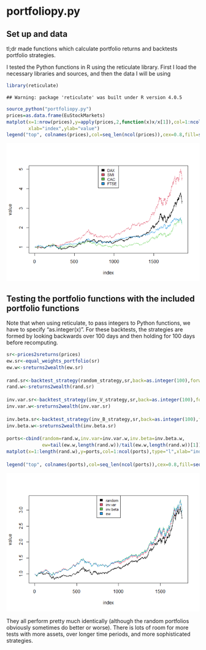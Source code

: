 portfoliopy.py
================

## Set up and data

tl;dr made functions which calculate portfolio returns and backtests
portfolio strategies.

I tested the Python functions in R using the reticulate library. First I
load the necessary libraries and sources, and then the data I will be
using

``` r
library(reticulate)
```

    ## Warning: package 'reticulate' was built under R version 4.0.5

``` r
source_python("portfoliopy.py")
prices=as.data.frame(EuStockMarkets)
matplot(x=1:nrow(prices),y=apply(prices,2,function(x)x/x[1]),col=1:ncol(prices),type="l",
        xlab="index",ylab="value")
legend("top", colnames(prices),col=seq_len(ncol(prices)),cex=0.8,fill=seq_len(ncol(prices)))
```

![](README_files/figure-gfm/unnamed-chunk-1-1.png)<!-- -->

## Testing the portfolio functions with the included portfolio functions

Note that when using reticulate, to pass integers to Python functions,
we have to specify “as.integer(x)”. For these backtests, the strategies
are formed by looking backwards over 100 days and then holding for 100
days before recomputing.

``` r
sr<-prices2sreturns(prices)
ew.sr<-equal_weights_portfolio(sr)
ew.w<-sreturns2wealth(ew.sr)

rand.sr<-backtest_strategy(random_strategy,sr,back=as.integer(100),forward=as.integer(100),args=as.integer(2))
rand.w<-sreturns2wealth(rand.sr)

inv.var.sr<-backtest_strategy(inv_V_strategy,sr,back=as.integer(100),forward=as.integer(100),args=NULL)
inv.var.w<-sreturns2wealth(inv.var.sr)

inv.beta.sr<-backtest_strategy(inv_B_strategy,sr,back=as.integer(100),forward=as.integer(100),args=NULL)
inv.beta.w<-sreturns2wealth(inv.beta.sr)

ports<-cbind(random=rand.w,inv.var=inv.var.w,inv.beta=inv.beta.w,
             ew=tail(ew.w,length(rand.w))/tail(ew.w,length(rand.w))[1])
matplot(x=1:length(rand.w),y=ports,col=1:ncol(ports),type="l",xlab="index",ylab="value")

legend("top", colnames(ports),col=seq_len(ncol(ports)),cex=0.8,fill=seq_len(ncol(ports)))
```

![](README_files/figure-gfm/pressure-1.png)<!-- -->

They all perform pretty much identically (although the random portfolios
obviously sometimes do better or worse). There is lots of room for more
tests with more assets, over longer time periods, and more sophisticated
strategies.
